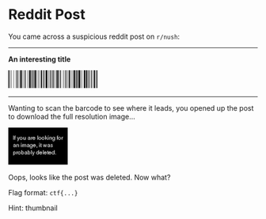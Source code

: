 # Reddit Post

You came across a suspicious reddit post on `r/nush`:

---

**An interesting title**

![post thumbnail](post_img_thumb.png)

---

Wanting to scan the barcode to see where it leads, you opened up the post to download the full resolution image...

![post image](post_img.png)

Oops, looks like the post was deleted. Now what?

Flag format: `ctf{...}`

Hint: thumbnail
